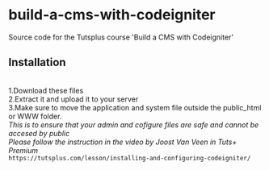 build-a-cms-with-codeigniter
============================

Source code for the Tutsplus course 'Build a CMS with Codeigniter'


<h2>Installation</h2><br/>
1.Download these files<br/>
2.Extract it and upload it to your server<br/>
3.Make sure to move the application and system file outside the public_html or WWW folder.<br/>
<i>This is to ensure that your admin and cofigure files are safe and cannot be accesed by public</i><br/>
<i>Please follow the instruction in the video by Joost Van Veen in Tuts+ Premium</i><br/>
<code>https://tutsplus.com/lesson/installing-and-configuring-codeigniter/</code>
